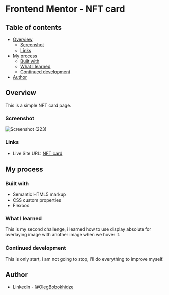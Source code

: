 # Frontend Mentor - NFT card

## Table of contents

- [Overview](#overview)
  - [Screenshot](#screenshot)
  - [Links](#links)
- [My process](#my-process)
  - [Built with](#built-with)
  - [What I learned](#what-i-learned)
  - [Continued development](#continued-development)
- [Author](#author)

## Overview

This is a simple NFT card page.

### Screenshot

![Screenshot (223)](https://user-images.githubusercontent.com/105369627/175828793-7926fcfa-ad36-481e-890c-21e054351ed6.png)


### Links

- Live Site URL: [NFT card](https://glitch.com/~nft-project-3)

## My process

### Built with

- Semantic HTML5 markup
- CSS custom properties
- Flexbox

### What I learned

This is my second challenge, i learned how to use display absolute for overlaying image with another image when we hover it.

### Continued development

This is only start, i am not going to stop, i'll do everything to improve myself.

## Author

- Linkedin - [@OlegBobokhidze](https://www.linkedin.com/in/oleg-bobokhidze-083656241)
